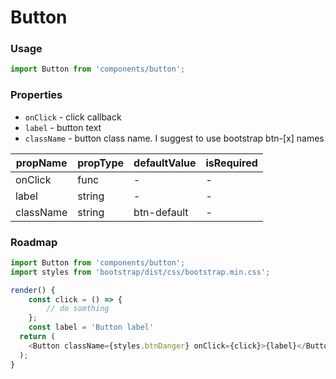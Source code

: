 # Button

### Usage

```js
import Button from 'components/button';
```

<!-- STORY -->

### Properties

* `onClick` - click callback
* `label` - button text
* `className` - button class name. I suggest to use bootstrap btn-[x] names

| propName  | propType | defaultValue | isRequired |
| --------- | -------- | ------------ | ---------- |
| onClick   | func     | -            | -          |
| label     | string   | -            | -          |
| className | string   | btn-default  | -          |

### Roadmap

```js
import Button from 'components/button';
import styles from 'bootstrap/dist/css/bootstrap.min.css';

render() {
    const click = () => {
        // do somthing
    };
    const label = 'Button label'
  return (
    <Button className={styles.btnDanger} onClick={click}>{label}</Button>
  );
}
```
